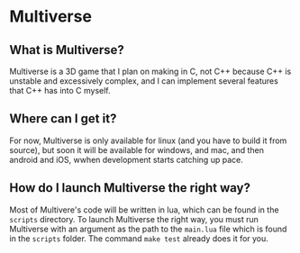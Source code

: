 # Multiverse
## What is Multiverse?
Multiverse is a 3D game that I plan on making in C, not C++ because C++ is unstable and excessively complex, and I can implement several features that C++ has into C myself.
## Where can I get it?
For now, Multiverse is only available for linux (and you have to build it from source), but soon it will be available for windows, and mac, and then android and iOS, wwhen development starts catching up pace.
## How do I launch Multiverse the right way?
Most of Multivere's code will be written in lua, which can be found in the `scripts` directory. To launch Multiverse the right way, you must run Multiverse with an argument as the path to the `main.lua` file which is found in the `scripts` folder. The command `make test` already does it for you.
